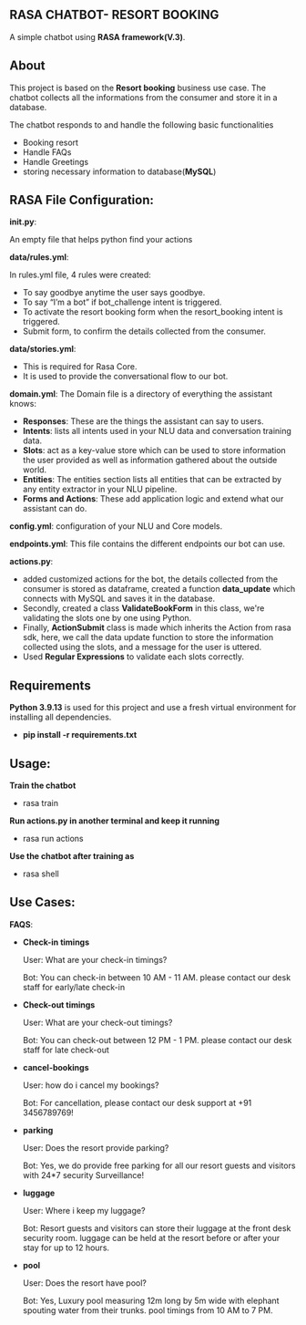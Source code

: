 ## RASA CHATBOT- RESORT BOOKING

A simple chatbot using **RASA framework(V.3)**. 

## About

This project is based on the **Resort booking** business use case. The chatbot collects all the informations from the consumer and store it in a database.

The chatbot responds to and handle the following basic functionalities

- Booking resort
- Handle FAQs
- Handle Greetings
- storing necessary information to database(**MySQL**)

## RASA File Configuration:

**__init__.py**:

An empty file that helps python find your actions

**data/rules.yml**:

In rules.yml file, 4 rules were created:

- To say goodbye anytime the user says goodbye.
- To say “I’m a bot” if bot_challenge intent is triggered.
- To activate the resort booking form when the resort_booking intent is triggered.
- Submit form, to confirm the details collected from the consumer.

**data/stories.yml**:

- This is required for Rasa Core.
- It is used to provide the conversational flow to our bot.

**domain.yml**:
The Domain file is a directory of everything the assistant knows:

- **Responses**: These are the things the assistant can say to users.
- **Intents**: lists all intents used in your NLU data and conversation training data.
- **Slots**: act as a key-value store which can be used to store information the user provided as well as information gathered about the outside world.
- **Entities**: The entities section lists all entities that can be extracted by any entity extractor in your NLU pipeline.
- **Forms and Actions**: These add application logic and extend what our assistant can do.


**config.yml**:
configuration of your NLU and Core models.

**endpoints.yml**:
This file contains the different endpoints our bot can use.

**actions.py**:
- added customized actions for the bot, the details collected from the consumer is stored as dataframe, created a function **data_update** which connects with MySQL and saves it in the database.
- Secondly, created a class **ValidateBookForm** in this class, we're validating the slots one by one using Python.
- Finally, **ActionSubmit** class is made which inherits the Action from rasa sdk, here, we call the data update function to store the information collected using the slots, and a message for the user is uttered.
- Used **Regular Expressions** to validate each slots correctly.

## Requirements

**Python 3.9.13** is used for this project and use a fresh virtual environment for installing all dependencies.

- **pip install -r requirements.txt**

## Usage:

**Train the chatbot**
- rasa train

**Run actions.py in another terminal and keep it running**
- rasa run actions

**Use the chatbot after training as**
- rasa shell

## Use Cases:

**FAQS**:

- **Check-in timings**

     User: What are your check-in timings?

     Bot: You can check-in between 10 AM - 11 AM. please contact our desk staff for early/late check-in

- **Check-out timings**

     User:  What are your check-out timings?

     Bot: You can check-out between 12 PM - 1 PM. please contact our desk staff for late check-out

- **cancel-bookings**

     User:  how do i cancel my bookings?

     Bot: For cancellation, please contact our desk support at +91 3456789769!

- **parking**

     User:  Does the resort provide parking?

     Bot: Yes, we do provide free parking for all our resort guests and visitors with 24*7 security Surveillance!
  
- **luggage**

     User:  Where i keep my luggage?

     Bot: Resort guests and visitors can store their luggage at the front desk security room. luggage can be held at the resort before or after your stay for up to 12           hours.
  
- **pool**

     User:  Does the resort have pool?

     Bot: Yes, Luxury pool measuring 12m long by 5m wide with elephant spouting water from their trunks. pool timings from 10 AM to 7 PM.








